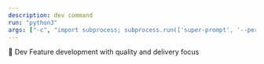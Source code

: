 ```yaml
---
description: dev command
run: "python3"
args: ["-c", "import subprocess; subprocess.run(['super-prompt', '--persona-dev'] + __import__('sys').argv[1:], input='${input}', text=True, check=False)"]
---
```


🚀 Dev
Feature development with quality and delivery focus
